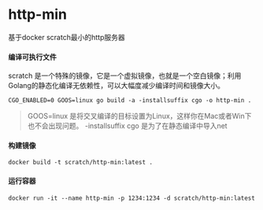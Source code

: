 # http-min
基于docker scratch最小的http服务器

#### 编译可执行文件
scratch 是一个特殊的镜像，它是一个虚拟镜像，也就是一个空白镜像；利用Golang的静态化编译无依赖性，可以大幅度减少编译时间和镜像大小。
```shell
CGO_ENABLED=0 GOOS=linux go build -a -installsuffix cgo -o http-min .
```
> GOOS=linux 是将交叉编译的目标设置为Linux，这样你在Mac或者Win下也不会出现问题。 -installsuffix cgo 是为了在静态编译中导入net

#### 构建镜像
```shell
docker build -t scratch/http-min:latest .
```

#### 运行容器
```shell
docker run -it --name http-min -p 1234:1234 -d scratch/http-min:latest
```
